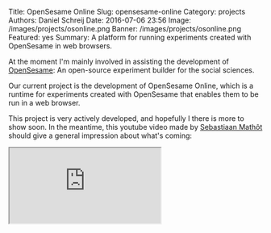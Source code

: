 Title: OpenSesame Online
Slug: opensesame-online
Category: projects
Authors: Daniel Schreij
Date: 2016-07-06 23:56
Image: /images/projects/osonline.png
Banner: /images/projects/osonline.png
Featured: yes
Summary: A platform for running experiments created with OpenSesame in web browsers.

At the moment I'm mainly involved in assisting the development of [OpenSesame](http://osdoc.cogsci.nl): An open-source experiment builder for the social sciences. 

Our current project is the development of OpenSesame Online, which is a runtime for experiments created with OpenSesame that enables them to be run in a web browser. 

This project is very actively developed, and hopefully I there is more to show soon. In the meantime, this youtube video made by [Sebastiaan Mathôt](http://cogsci.nl/smathot) should give a general impression about what's coming:

<div class="embed-responsive embed-responsive-16by9">
<iframe class="embed-responsive-item" src="https://www.youtube.com/embed/bYW0sy_KAx4" allowfullscreen></iframe>
</div>